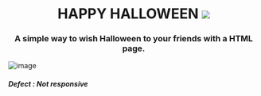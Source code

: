 <h1 align="center" > HAPPY HALLOWEEN <img src="https://img.icons8.com/cotton/40/000000/halloween-pumpkin.png"/> </h1> 
<h3 align="center"> A simple way to wish Halloween to your friends with a HTML page. </h3>
<p><img src="https://user-images.githubusercontent.com/87514488/139592707-2c95acf5-e3dd-4599-8c5e-4528c75eccea.png" alt="image"></p>

<h5> Defect : Not responsive </h3>

